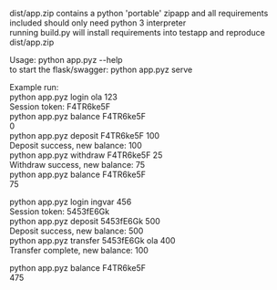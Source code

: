 dist/app.zip contains a python 'portable' zipapp and all requirements included should only need python 3 interpreter  
running build.py will install requirements into testapp and reproduce dist/app.zip
  
Usage: python app.pyz --help  
to start the flask/swagger: python app.pyz serve  
  
Example run:  
python app.pyz login ola 123  
Session token: F4TR6ke5F  
python app.pyz balance F4TR6ke5F  
0  
python app.pyz deposit F4TR6ke5F 100  
Deposit success, new balance: 100  
python app.pyz withdraw F4TR6ke5F 25  
Withdraw success, new balance: 75  
python app.pyz balance F4TR6ke5F  
75  
  
python app.pyz login ingvar 456  
Session token: 5453fE6Gk  
python app.pyz deposit 5453fE6Gk 500  
Deposit success, new balance: 500  
python app.pyz transfer 5453fE6Gk ola 400  
Transfer complete, new balance: 100  
  
python app.pyz balance F4TR6ke5F  
475  
